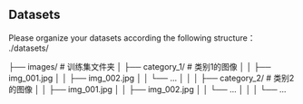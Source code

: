 ## Datasets

Please organize your datasets according the following structure：
./datasets/

├── images/ # 训练集文件夹
│ ├── category_1/ # 类别1的图像
│ │ ├── img_001.jpg
│ │ ├── img_002.jpg
│ │ └── ...
│ │
│ ├── category_2/ # 类别2的图像
│ │ ├── img_001.jpg
│ │ ├── img_002.jpg
│ │ └── ...
│ │
│ └── ...
